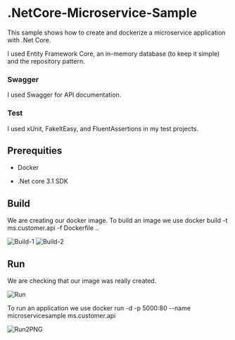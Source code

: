 # .NetCore-Microservice-Sample
This sample shows how to create and dockerize a microservice application with .Net Core.

I used Entity Framework Core, an in-memory database (to keep it simple) and the repository pattern.

### Swagger

I used Swagger for API documentation.

### Test

I used xUnit, FakeItEasy, and FluentAssertions in my test projects.

## Prerequities

- Docker

- .Net core 3.1 SDK 

## Build

We are creating our docker image. 
To build an image we use docker build -t ms.customer.api -f Dockerfile ..

![Build-1](https://user-images.githubusercontent.com/39255171/93687437-9d6f3100-fac6-11ea-8ee1-ed006a2bd14d.PNG)
![Build-2](https://user-images.githubusercontent.com/39255171/93687439-9ea05e00-fac6-11ea-8db7-e66f5df4acc9.PNG)

## Run

We are checking that our image was really created.

![Run](https://user-images.githubusercontent.com/39255171/93687460-e626ea00-fac6-11ea-8765-3c8680ca246d.PNG)

To run an application we use docker run -d -p 5000:80 --name microservicesample ms.customer.api

![Run2PNG](https://user-images.githubusercontent.com/39255171/93687492-17071f00-fac7-11ea-8fda-060472c62476.PNG)
